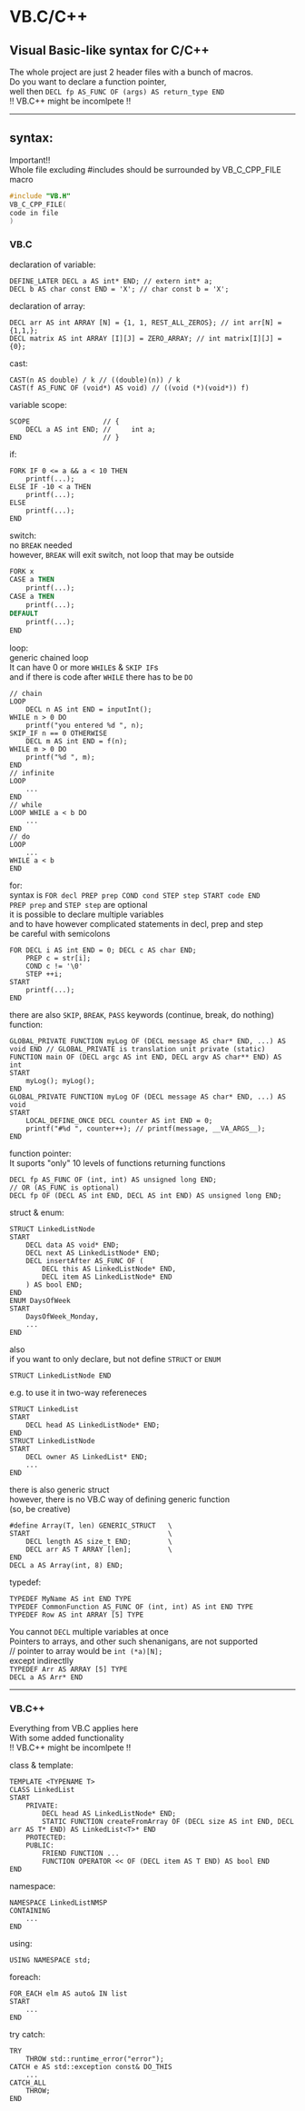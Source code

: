 # VB.C/C++
## Visual Basic-like syntax for C/C++

The whole project are just 2 header files with a bunch of macros.  
Do you want to declare a function pointer,   
well then `DECL fp AS_FUNC OF (args) AS return_type END`  
!! VB.C++ might be incomlpete !!

---
## syntax:

Important!!  
Whole file excluding #includes should be surrounded by VB_C_CPP_FILE macro  
```c
#include "VB.H"
VB_C_CPP_FILE(
code in file
)
```

### VB.C

declaration of variable:
```VB
DEFINE_LATER DECL a AS int* END; // extern int* a;
DECL b AS char const END = 'X'; // char const b = 'X';
```
declaration of array:
```VB
DECL arr AS int ARRAY [N] = {1, 1, REST_ALL_ZEROS}; // int arr[N] = {1,1,};
DECL matrix AS int ARRAY [I][J] = ZERO_ARRAY; // int matrix[I][J] = {0};
```
cast:
```VB
CAST(n AS double) / k // ((double)(n)) / k
CAST(f AS_FUNC OF (void*) AS void) // ((void (*)(void*)) f)
```
variable scope:
```VB
SCOPE                  // {
    DECL a AS int END; //     int a;
END                    // }
```
if:
```VB
FORK IF 0 <= a && a < 10 THEN
    printf(...);
ELSE IF -10 < a THEN
    printf(...);
ELSE
    printf(...);
END
```
switch:  
no `BREAK` needed  
however, `BREAK` will exit switch, not loop that may be outside  
```vb
FORK x
CASE a THEN
    printf(...);
CASE a THEN
    printf(...);
DEFAULT
    printf(...);
END
```
loop:  
generic chained loop  
It can have 0 or more `WHILE`s & `SKIP IF`s  
and if there is code after `WHILE` there has to be `DO`  
```VB
// chain
LOOP 
    DECL n AS int END = inputInt();
WHILE n > 0 DO
    printf("you entered %d ", n);
SKIP_IF n == 0 OTHERWISE
    DECL m AS int END = f(n);
WHILE m > 0 DO
    printf("%d ", m);
END
// infinite
LOOP
    ...
END
// while
LOOP WHILE a < b DO
    ...
END
// do
LOOP
    ...
WHILE a < b
END
```
for:  
syntax is `FOR decl PREP prep COND cond STEP step START code END`  
`PREP prep` and `STEP step` are optional  
it is possible to declare multiple variables  
and to have however complicated statements in decl, prep and step  
be careful with semicolons  
```VB
FOR DECL i AS int END = 0; DECL c AS char END;
    PREP c = str[i];
    COND c != '\0'
    STEP ++i;
START
    printf(...);
END
```
there are also `SKIP`, `BREAK`, `PASS` keywords (continue, break, do nothing)  
function:  
```VB
GLOBAL_PRIVATE FUNCTION myLog OF (DECL message AS char* END, ...) AS void END // GLOBAL_PRIVATE is translation unit private (static)
FUNCTION main OF (DECL argc AS int END, DECL argv AS char** END) AS int
START
    myLog(); myLog(); 
END
GLOBAL_PRIVATE FUNCTION myLog OF (DECL message AS char* END, ...) AS void
START
    LOCAL_DEFINE_ONCE DECL counter AS int END = 0;
    printf("#%d ", counter++); // printf(message, __VA_ARGS__);
END
```
function pointer:  
It suports "only" 10 levels of functions returning functions  
```VB
DECL fp AS_FUNC OF (int, int) AS unsigned long END;
// OR (AS_FUNC is optional)
DECL fp OF (DECL AS int END, DECL AS int END) AS unsigned long END;
```
struct & enum:
```VB
STRUCT LinkedListNode 
START
    DECL data AS void* END;
    DECL next AS LinkedListNode* END;
    DECL insertAfter AS_FUNC OF (
        DECL this AS LinkedListNode* END, 
        DECL item AS LinkedListNode* END
    ) AS bool END;
END
ENUM DaysOfWeek
START
    DaysOfWeek_Monday, 
    ...
END
```
also  
if you want to only declare, but not define `STRUCT` or `ENUM`  
```VB
STRUCT LinkedListNode END
```
e.g. to use it in two-way refereneces
```VB
STRUCT LinkedList
START
	DECL head AS LinkedListNode* END;
END
STRUCT LinkedListNode
START
	DECL owner AS LinkedList* END;
	...
END
```
there is also generic struct  
however, there is no VB.C way of defining generic function  
(so, be creative)  
```VB
#define Array(T, len) GENERIC_STRUCT   \
START                                  \
    DECL length AS size_t END;         \
    DECL arr AS T ARRAY [len];         \
END
DECL a AS Array(int, 8) END;
```
typedef:
```VB
TYPEDEF MyName AS int END TYPE
TYPEDEF CommonFunction AS_FUNC OF (int, int) AS int END TYPE
TYPEDEF Row AS int ARRAY [5] TYPE
```



You cannot `DECL` multiple variables at once  
Pointers to arrays, and other such shenanigans, are not supported  
// pointer to array would be `int (*a)[N];`  
except indirectlly  
`TYPEDEF Arr AS ARRAY [5] TYPE`  
`DECL a AS Arr* END`  


---
### VB.C++

Everything from VB.C applies here  
With some added functionality  
!! VB.C++ might be incomlpete !!  

class & template:
```VB
TEMPLATE <TYPENAME T>
CLASS LinkedList
START
    PRIVATE:
        DECL head AS LinkedListNode* END;
        STATIC FUNCTION createFromArray OF (DECL size AS int END, DECL arr AS T* END) AS LinkedList<T>* END
    PROTECTED:
    PUBLIC:
        FRIEND FUNCTION ...
        FUNCTION OPERATOR << OF (DECL item AS T END) AS bool END
END
```
namespace:
```VB
NAMESPACE LinkedListNMSP 
CONTAINING
    ...
END
```
using:
```VB
USING NAMESPACE std;
```
foreach:
```VB
FOR_EACH elm AS auto& IN list
START
    ...
END
```
try catch:
```VB
TRY
    THROW std::runtime_error("error");
CATCH e AS std::exception const& DO_THIS
    ...
CATCH_ALL
    THROW;
END
```
